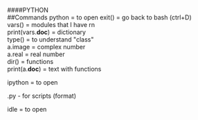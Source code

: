 ####PYTHON  
##Commands
python = to open 
exit() = go back to bash (ctrl+D)  
vars() = modules that I have rn   
print(vars.__doc__) = dictionary  
type() = to understand "class"  
a.image = complex number  
a.real = real number  
dir() = functions  
print(a.__doc__) = text with functions  

ipython = to open  

.py - for scripts (format)  

idle = to open

